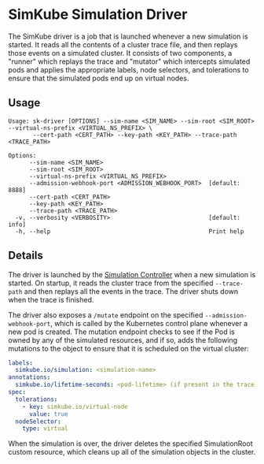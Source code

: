 <!--
project: SimKube
template: docs.html
-->

# SimKube Simulation Driver

The SimKube driver is a job that is launched whenever a new simulation is started.  It reads all the contents of a
cluster trace file, and then replays those events on a simulated cluster.  It consists of two components, a "runner"
which replays the trace and "mutator" which intercepts simulated pods and applies the appropriate labels, node
selectors, and tolerations to ensure that the simulated pods end up on virtual nodes.

## Usage

```
Usage: sk-driver [OPTIONS] --sim-name <SIM_NAME> --sim-root <SIM_ROOT> --virtual-ns-prefix <VIRTUAL_NS_PREFIX> \
       --cert-path <CERT_PATH> --key-path <KEY_PATH> --trace-path <TRACE_PATH>

Options:
      --sim-name <SIM_NAME>
      --sim-root <SIM_ROOT>
      --virtual-ns-prefix <VIRTUAL_NS_PREFIX>
      --admission-webhook-port <ADMISSION_WEBHOOK_PORT>  [default: 8888]
      --cert-path <CERT_PATH>
      --key-path <KEY_PATH>
      --trace-path <TRACE_PATH>
  -v, --verbosity <VERBOSITY>                            [default: info]
  -h, --help                                             Print help
```

## Details

The driver is launched by the [Simulation Controller](./sk-ctrl.md) when a new simulation is started.  On startup, it
reads the cluster trace from the specified `--trace-path` and then replays all the events in the trace.  The driver
shuts down when the trace is finished.

The driver also exposes a `/mutate` endpoint on the specified `--admission-webhook-port`, which is called by the
Kubernetes control plane whenever a new pod is created.  The mutation endpoint checks to see if the Pod is owned by any
of the simulated resources, and if so, adds the following mutations to the object to ensure that it is scheduled on the
virtual cluster:

```yaml
labels:
  simkube.io/simulation: <simulation-name>
annotations:
  simkube.io/lifetime-seconds: <pod-lifetime> (if present in the trace)
spec:
  tolerations:
    - key: simkube.io/virtual-node
      value: true
  nodeSelector:
    type: virtual
```

When the simulation is over, the driver deletes the specified SimulationRoot custom resource, which cleans up all of the
simulation objects in the cluster.
